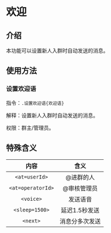 # 欢迎

## 介绍

本功能可以设置新人入群时自动发送的消息。

## 使用方法
### 设置欢迎语

指令：`.设置欢迎语{欢迎语}`
    
解释：设置新人入群时自动发送的消息。

权限：群主/管理员。
    
<Chat
:msgList="[
    {
        'msg':'.设置欢迎语&ltat=userId&gt欢迎大佬',
        'position':'right'
    },
    {
        'msg':'设置成功',
        'position':'left'
    }
]"/>

## 特殊含义

内容 | 含义
:---: | :---:
`<at=userId>` | @进群的人
`<at=operatorId>` | @审核管理员
`<voice>` | 发送语音
`<sleep=1500>` | 延迟1.5秒发送
`<next>` | 消息分多次发送
